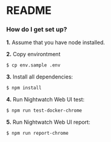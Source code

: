 # README #

### How do I get set up? ###

**1.** Assume that you have node installed.

**2.** Copy environtment
```sh
$ cp env.sample .env
```

**3.** Install all dependencies:
```sh
$ npm install
```

<!-- **4.** Run task-runner:
```sh
$ npm install grunt -g
$ grunt
``` -->

**4.** Run Nightwatch Web UI test:
```sh
$ npm run test-docker-chrome
```

**5.** Run Nightwatch Web UI report:
```sh
$ npm run report-chrome
```
